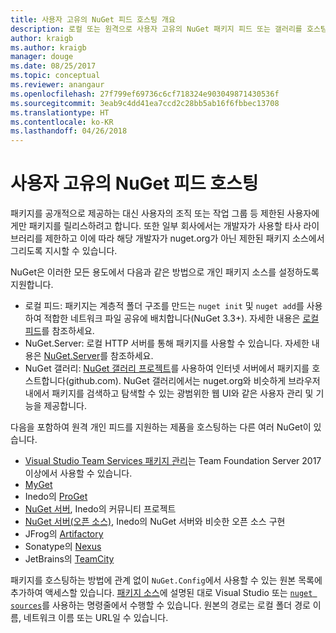 ```yaml
---
title: 사용자 고유의 NuGet 피드 호스팅 개요
description: 로컬 또는 원격으로 사용자 고유의 NuGet 패키지 피드 또는 갤러리를 호스팅하기 위한 개요입니다.
author: kraigb
ms.author: kraigb
manager: douge
ms.date: 08/25/2017
ms.topic: conceptual
ms.reviewer: anangaur
ms.openlocfilehash: 27f799ef69736c6cf718324e903049871430536f
ms.sourcegitcommit: 3eab9c4dd41ea7ccd2c28bb5ab16f6fbbec13708
ms.translationtype: HT
ms.contentlocale: ko-KR
ms.lasthandoff: 04/26/2018
---
```

# <a name="hosting-your-own-nuget-feeds"></a>사용자 고유의 NuGet 피드 호스팅

패키지를 공개적으로 제공하는 대신 사용자의 조직 또는 작업 그룹 등 제한된 사용자에게만 패키지를 릴리스하려고 합니다. 또한 일부 회사에서는 개발자가 사용할 타사 라이브러리를 제한하고 이에 따라 해당 개발자가 nuget.org가 아닌 제한된 패키지 소스에서 그리도록 지시할 수 있습니다.

NuGet은 이러한 모든 용도에서 다음과 같은 방법으로 개인 패키지 소스를 설정하도록 지원합니다.

- 로컬 피드: 패키지는 계층적 폴더 구조를 만드는 `nuget init` 및 `nuget add`를 사용하여 적합한 네트워크 파일 공유에 배치합니다(NuGet 3.3+). 자세한 내용은 [로컬 피드](../hosting-packages/local-feeds.md)를 참조하세요.
- NuGet.Server: 로컬 HTTP 서버를 통해 패키지를 사용할 수 있습니다. 자세한 내용은 [NuGet.Server](../hosting-packages/nuget-server.md)를 참조하세요.
- NuGet 갤러리: [NuGet 갤러리 프로젝트](https://github.com/NuGet/NuGetGallery#build-and-run-the-gallery-in-arbitrary-number-easy-steps)를 사용하여 인터넷 서버에서 패키지를 호스트합니다(github.com). NuGet 갤러리에서는 nuget.org와 비슷하게 브라우저 내에서 패키지를 검색하고 탐색할 수 있는 광범위한 웹 UI와 같은 사용자 관리 및 기능을 제공합니다.

다음을 포함하여 원격 개인 피드를 지원하는 제품을 호스팅하는 다른 여러 NuGet이 있습니다.

- [Visual Studio Team Services 패키지 관리](https://www.visualstudio.com/docs/package/nuget/publish)는 Team Foundation Server 2017 이상에서 사용할 수 있습니다.
- [MyGet](http://myget.org)
- Inedo의 [ProGet](http://inedo.com/proget)
- [NuGet 서버](http://nugetserver.net/), Inedo의 커뮤니티 프로젝트
- [NuGet 서버(오픈 소스)](http://nuget-server.net), Inedo의 NuGet 서버와 비슷한 오픈 소스 구현
- JFrog의 [Artifactory](https://www.jfrog.com/artifactory/)
- Sonatype의 [Nexus](http://www.sonatype.org/nexus/)
- JetBrains의 [TeamCity](https://www.jetbrains.com/teamcity/)

패키지를 호스팅하는 방법에 관계 없이 `NuGet.Config`에서 사용할 수 있는 원본 목록에 추가하여 액세스할 있습니다. [패키지 소스](../tools/package-manager-ui.md#package-sources)에 설명된 대로 Visual Studio 또는 [`nuget sources`](../tools/cli-ref-sources.md)를 사용하는 명령줄에서 수행할 수 있습니다. 원본의 경로는 로컬 폴더 경로 이름, 네트워크 이름 또는 URL일 수 있습니다.
